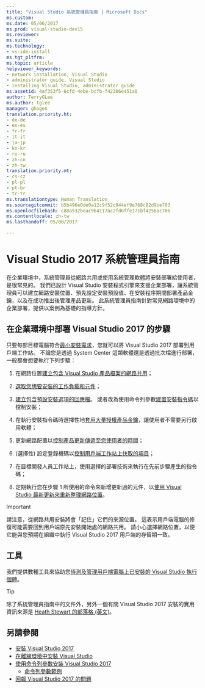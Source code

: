 ```yaml
---
title: "Visual Studio 系統管理員指南 | Microsoft Docs"
ms.custom: 
ms.date: 05/06/2017
ms.prod: visual-studio-dev15
ms.reviewer: 
ms.suite: 
ms.technology:
- vs-ide-install
ms.tgt_pltfrm: 
ms.topic: article
helpviewer_keywords:
- network installation, Visual Studio
- administrator guide, Visual Studio
- installing Visual Studio, administrator guide
ms.assetid: 4af353f5-6cfd-4ebe-bcfb-f42306e451a0
author: TerryGLee
ms.author: tglee
manager: ghogen
translation.priority.ht:
- de-de
- es-es
- fr-fr
- it-it
- ja-jp
- ko-kr
- ru-ru
- zh-cn
- zh-tw
translation.priority.mt:
- cs-cz
- pl-pl
- pt-br
- tr-tr
ms.translationtype: Human Translation
ms.sourcegitcommit: b5b496e0de0a12c9f52c944ef9e768c82d9be783
ms.openlocfilehash: c88a932beac964117ac2fd6ffe171bf4256ac706
ms.contentlocale: zh-tw
ms.lasthandoff: 05/08/2017

---
```

# <a name="visual-studio-2017-administrator-guide"></a>Visual Studio 2017 系統管理員指南

在企業環境中，系統管理員從網路共用或使用系統管理軟體將安裝部署給使用者，是很常見的。 我們已設計 Visual Studio 安裝程式引擎來支援企業部署，讓系統管理員可以建立網路安裝位置、預先設定安裝預設值、在安裝程序期間部署產品金鑰，以及在成功推出後管理產品更新。 此系統管理員指南針對常見網路環境中的企業部署，提供以案例為基礎的指導方針。

## <a name="steps-for-deploying-visual-studio-2017-in-an-enterprise-environment"></a>在企業環境中部署 Visual Studio 2017 的步驟

只要每部目標電腦符合[最小安裝需求](https://www.visualstudio.com/en-us/productinfo/vs2017-system-requirements-vs)，您就可以將 Visual Studio 2017 部署到用戶端工作站。 不論您是透過 System Center 這類軟體還是透過批次檔進行部署，一般都會想要執行下列步驟︰

1. 在網路位置[建立包含 Visual Studio 產品檔案的網路共用](create-a-network-installation-of-visual-studio.md)；

2. [選取您想要安裝的工作負載和元件](workload-and-component-ids.md)；

3. [建立包含預設安裝選項的回應檔](automated-installation-with-response-file.md)。 或者改為使用命令列參數[建置安裝指令碼](use-command-line-parameters-to-install-visual-studio.md)以控制安裝；

4. 在執行安裝指令碼時選擇性地[套用大量授權產品金鑰](automatically-apply-product-keys-when-deploying-visual-studio.md)，讓使用者不需要另行啟用軟體；

5. 更新網路配置以[控制產品更新傳遞至您使用者的時間](controlling-updates-to-visual-studio-deployments.md)；

6. (選擇性) 設定登錄機碼以[控制用戶端工作站上快取的項目](set-defaults-for-enterprise-deployments.md)；

7. 在目標開發人員工作站上，使用選擇的部署技術來執行在先前步驟產生的指令碼；

8. 定期執行您在步驟 1 所使用的命令來新增更新過的元件，以[使用 Visual Studio 最新更新來重新整理網路位置](update-a-network-installation-of-visual-studio.md)。

> [!IMPORTANT]
> 請注意，從網路共用安裝將會「記住」它們的來源位置。 這表示用戶端電腦的修復可能需要回到用戶端原先安裝開始處的網路共用。 請小心選擇網路位置，以便它能與您預期在組織中執行 Visual Studio 2017 用戶端的存留期一致。

## <a name="tools"></a>工具
我們提供數種工具來協助您[偵測及管理用戶端電腦上已安裝的 Visual Studio 執行個體](tools-for-managing-visual-studio-instances.md)。

> [!TIP]
> 除了系統管理員指南中的文件外，另外一個有關 Visual Studio 2017 安裝的實用資訊來源是 [Heath Stewart 的部落格 (英文)](https://blogs.msdn.microsoft.com/heaths/tag/vs2017/)。

## <a name="see-also"></a>另請參閱
* [安裝 Visual Studio 2017](install-visual-studio.md)
* [在離線環境中安裝 Visual Studio](install-visual-studio-in-offline-environment.md)
* [使用命令列參數安裝 Visual Studio 2017](use-command-line-parameters-to-install-visual-studio.md)
  * [命令列參數範例](command-line-parameter-examples.md)
* [回報 Visual Studio 2017 的問題](../ide/how-to-report-a-problem-with-visual-studio-2017.md)

